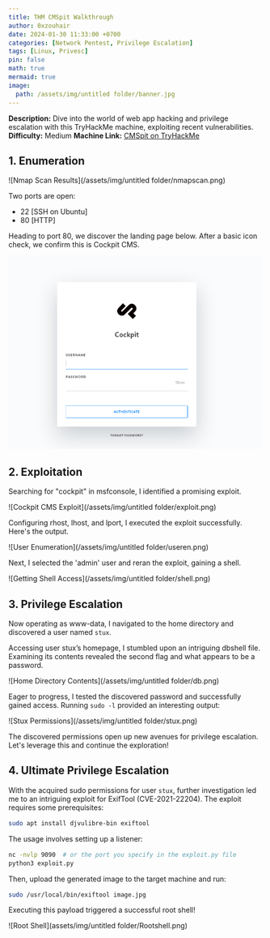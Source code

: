 ```yaml
---
title: THM CMSpit Walkthrough
author: 0xzouhair
date: 2024-01-30 11:33:00 +0700
categories: [Network Pentest, Privilege Escalation]
tags: [Linux, Privesc]
pin: false
math: true
mermaid: true
image:
  path: /assets/img/untitled folder/banner.jpg
---
```


**Description:** Dive into the world of web app hacking and privilege escalation with this TryHackMe machine, exploiting recent vulnerabilities.
**Difficulty:** Medium
**Machine Link:** [CMSpit on TryHackMe](https://tryhackme.com/room/cmspit)

## 1. Enumeration

![Nmap Scan Results](/assets/img/untitled folder/nmapscan.png)

Two ports are open:
- 22 [SSH on Ubuntu]
- 80 [HTTP]

Heading to port 80, we discover the landing page below. After a basic icon check, we confirm this is Cockpit CMS.

![Cockpit CMS Landing Page](/assets/img/untitled%20folder/cms80.png)

## 2. Exploitation

Searching for "cockpit" in msfconsole, I identified a promising exploit.

![Cockpit CMS Exploit](/assets/img/untitled folder/exploit.png)

Configuring rhost, lhost, and lport, I executed the exploit successfully. Here's the output.

![User Enumeration](/assets/img/untitled folder/useren.png)

Next, I selected the 'admin' user and reran the exploit, gaining a shell.

![Getting Shell Access](/assets/img/untitled folder/shell.png)

## 3. Privilege Escalation

Now operating as www-data, I navigated to the home directory and discovered a user named `stux`.

Accessing user stux’s homepage, I stumbled upon an intriguing dbshell file. Examining its contents revealed the second flag and what appears to be a password.

![Home Directory Contents](/assets/img/untitled folder/db.png)

Eager to progress, I tested the discovered password and successfully gained access. Running `sudo -l` provided an interesting output:

![Stux Permissions](/assets/img/untitled folder/stux.png)

The discovered permissions open up new avenues for privilege escalation. Let's leverage this and continue the exploration!

## 4. Ultimate Privilege Escalation

With the acquired sudo permissions for user `stux`, further investigation led me to an intriguing exploit for ExifTool (CVE-2021-22204). The exploit requires some prerequisites:

```bash
sudo apt install djvulibre-bin exiftool
```

The usage involves setting up a listener:

```bash
nc -nvlp 9090  # or the port you specify in the exploit.py file
python3 exploit.py
```

Then, upload the generated image to the target machine and run:

```bash
sudo /usr/local/bin/exiftool image.jpg
```

Executing this payload triggered a successful root shell!

![Root Shell](assets/img/untitled folder/Rootshell.png)
